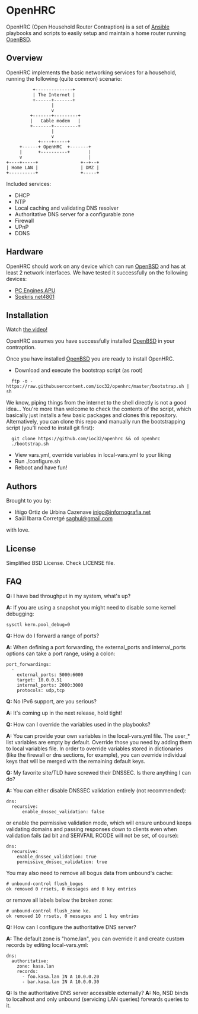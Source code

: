 # OpenHRC

OpenHRC (Open Household Router Contraption) is a set of [Ansible][ansible]
playbooks and scripts to easily setup and maintain a home router running
[OpenBSD][openbsd].


## Overview

OpenHRC implements the basic networking services for a household, running the
following (quite common) scenario:

~~~~~~
          +--------------+
          | The Internet |
          +------+-------+
                 |
                 v
         +-------+---------+
         |   Cable modem   |
         +-------+---------+
                 |
                 v
            +----+-----+
     +------+ OpenHRC  +-------+
     |      +----------+       |
     v                         |
+----+-----+                +--+--+
| Home LAN |                | DMZ |
+----------+                +-----+
~~~~~~

Included services:

* DHCP
* NTP
* Local caching and validating DNS resolver
* Authoritative DNS server for a configurable zone
* Firewall
* UPnP
* DDNS


## Hardware

OpenHRC should work on any device which can run [OpenBSD][openbsd] and has at
least 2 network interfaces. We have tested it successfully on the following
devices:

* [PC Engines APU][apu]
* [Soekris net4801][soekris]


## Installation

Watch [the video!][video]

OpenHRC assumes you have successfully installed [OpenBSD][openbsd] in your
contraption.

Once you have installed [OpenBSD][openbsd] you are ready to install OpenHRC.

* Download and execute the bootstrap script (as root)
~~~~~~
  ftp -o - https://raw.githubusercontent.com/ioc32/openhrc/master/bootstrap.sh | sh
~~~~~~
  We know, piping things from the internet to the shell directly is not a good
  idea... You're more than welcome to check the contents of the script, which
  basically just installs a few basic packages and clones this repository.
  Alternatively, you can clone this repo and manually run the bootstrapping
  script (you'll need to install git first):
~~~~~~
  git clone https://github.com/ioc32/openhrc && cd openhrc
  ./bootstrap.sh
~~~~~~
* View vars.yml, override variables in local-vars.yml to your liking
* Run ./configure.sh
* Reboot and have fun!


## Authors

Brought to you by:

* Iñigo Ortiz de Urbina Cazenave <inigo@infornografia.net>
* Saúl Ibarra Corretgé <saghul@gmail.com>

with love.


## License

Simplified BSD License. Check LICENSE file.

[ansible]: http://www.ansible.com
[openbsd]: http://www.openbsd.org
[apu]: http://www.pcengines.ch/apu.htm
[soekris]: http://soekris.com/products/eol-products/net4801.html
[video]: https://www.youtube.com/watch?v=LZeKDM5jc90


## FAQ

**Q:** I have bad throughput in my system, what's up?

**A:** If you are using a snapshot you might need to disable some kernel debugging:
~~~~~~
sysctl kern.pool_debug=0
~~~~~~

**Q:** How do I forward a range of ports?

**A:** When defining a port forwarding, the external_ports and internal_ports options
can take a port range, using a colon:
~~~~~~
port_forwardings:
  -
    external_ports: 5000:6000
    target: 10.0.0.51
    internal_ports: 2000:3000
    protocols: udp,tcp
~~~~~~

**Q:** No IPv6 support, are you serious?

**A:** It's coming up in the next release, hold tight!

**Q:** How can I override the variables used in the playbooks?

**A:** You can provide your own variables in the local-vars.yml file.
The user_* list variables are empty by default. Override those you need by adding them to local variables file.
In order to override variables stored in dictionaries (like the firewall or dns sections, for example), you can override individual keys that will be merged with the remaining default keys.

**Q:** My favorite site/TLD have screwed their DNSSEC. Is there anything I can do?

**A:** You can either disable DNSSEC validation entirely (not recommended):
~~~~~~
dns:
  recursive:
      enable_dnssec_validation: false
~~~~~~
or enable the permissive validation mode, which will ensure unbound keeps validating domains and passing responses down to clients even when validation fails (ad bit and SERVFAIL RCODE will not be set, of course):
~~~~~~
dns:
  recursive:
    enable_dnssec_validation: true
    permissive_dnssec_validation: true
~~~~~~

You may also need to remove all bogus data from unbound's cache:
~~~~~~
# unbound-control flush_bogus
ok removed 0 rrsets, 0 messages and 0 key entries
~~~~~~
or remove all labels below the broken zone:
~~~~~~
# unbound-control flush_zone ke.
ok removed 10 rrsets, 0 messages and 1 key entries
~~~~~~

**Q:** How can I configure the authoritative DNS server?

**A:** The default zone is "home.lan", you can override it and create custom records by editing
local-vars.yml:

~~~~~~
dns:
  authoritative:
    zone: kasa.lan
    records:
      - foo.kasa.lan IN A 10.0.0.20
      - bar.kasa.lan IN A 10.0.0.30
~~~~~~

**Q:** Is the authoritative DNS server accessible externally?
**A:** No, NSD binds to localhost and only unbound (servicing LAN queries) forwards queries to it.
